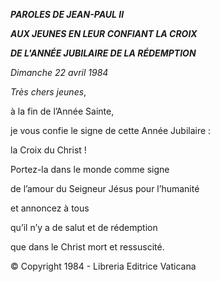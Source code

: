 ***PAROLES DE JEAN-PAUL II***

***AUX JEUNES EN LEUR CONFIANT LA CROIX***

***DE L'ANNÉE JUBILAIRE DE LA RÉDEMPTION***

*Dimanche* *22 avril 1984*

*Très chers jeunes*,

à la fin de l’Année Sainte,

je vous confie le signe de cette Année Jubilaire :

la Croix du Christ !

Portez-la dans le monde comme signe

de l’amour du Seigneur Jésus pour l’humanité

et annoncez à tous

qu’il n’y a de salut et de rédemption

que dans le Christ mort et ressuscité.

© Copyright 1984 - Libreria Editrice Vaticana